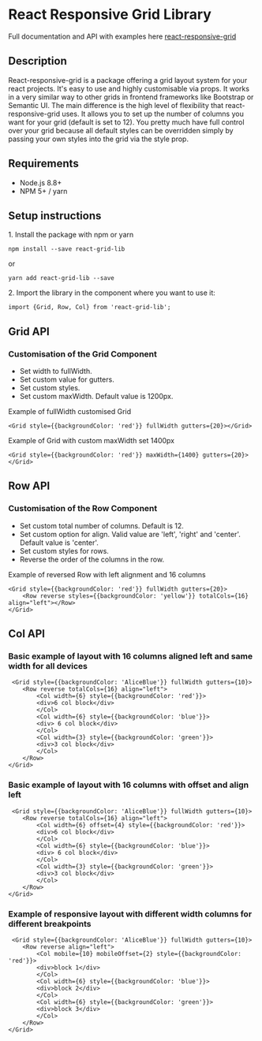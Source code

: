 # React Responsive Grid Library

Full documentation and API with examples here [react-responsive-grid](https://react-responsive-grid.netlify.com/)

## Description

React-responsive-grid is a package offering a grid layout system for your react projects. It's easy to use and highly customisable via props. It works in a very similar way to other grids in frontend frameworks like Bootstrap or Semantic UI. The main difference is the high level of flexibility that react-responsive-grid uses. It allows you to set up the number of columns you want for your grid (default is set to 12). You pretty much have full control over your grid because all default styles can be overridden simply by passing your own styles into the grid via the style prop.


## Requirements
- Node.js 8.8+
- NPM 5+ / yarn


## Setup instructions

1\. Install the package with npm or yarn
 ```
 npm install --save react-grid-lib
 ```
 or

 ```
 yarn add react-grid-lib --save
 ```


2\. Import the library in the component where you want to use it:

```
import {Grid, Row, Col} from 'react-grid-lib';
```


## Grid API

<PropsTable of={Grid} />

### Customisation of the Grid Component
- Set width to fullWidth.
- Set custom value for gutters.
- Set custom styles.
- Set custom maxWidth. Default value is 1200px.

Example of fullWidth customised Grid
```
<Grid style={{backgroundColor: 'red'}} fullWidth gutters={20}></Grid>
```
Example of Grid with custom maxWidth set 1400px
```
<Grid style={{backgroundColor: 'red'}} maxWidth={1400} gutters={20}></Grid>
```

## Row API
<PropsTable of={Row} />

### Customisation of the Row Component
- Set custom total number of columns. Default is 12.
- Set custom option for align. Valid value are 'left', 'right' and 'center'. Default value is 'center'.
- Set custom styles for rows.
- Reverse the order of the columns in the row. 

Example of reversed Row with left alignment and 16 columns
```
<Grid style={{backgroundColor: 'red'}} fullWidth gutters={20}>
    <Row reverse styles={{backgroundColor: 'yellow'}} totalCols={16} align="left"></Row>
</Grid>
```


## Col API
<PropsTable of={Col} />

### Basic example of layout with 16 columns aligned left and same width for all devices

```
 <Grid style={{backgroundColor: 'AliceBlue'}} fullWidth gutters={10}>
    <Row reverse totalCols={16} align="left">
        <Col width={6} style={{backgroundColor: 'red'}}>
        <div>6 col block</div>
        </Col>
        <Col width={6} style={{backgroundColor: 'blue'}}>
        <div> 6 col block</div>
        </Col>
        <Col width={3} style={{backgroundColor: 'green'}}>
        <div>3 col block</div>
        </Col>
    </Row>
</Grid>
```


### Basic example of layout with 16 columns with offset and align left

```
 <Grid style={{backgroundColor: 'AliceBlue'}} fullWidth gutters={10}>
    <Row reverse totalCols={16} align="left">
        <Col width={6} offset={4} style={{backgroundColor: 'red'}}>
        <div>6 col block</div>
        </Col>
        <Col width={6} style={{backgroundColor: 'blue'}}>
        <div> 6 col block</div>
        </Col>
        <Col width={3} style={{backgroundColor: 'green'}}>
        <div>3 col block</div>
        </Col>
    </Row>
</Grid>
```



### Example of responsive layout with different width columns for different breakpoints

```
 <Grid style={{backgroundColor: 'AliceBlue'}} fullWidth gutters={10}>
    <Row reverse align="left">
        <Col mobile={10} mobileOffset={2} style={{backgroundColor: 'red'}}>
        <div>block 1</div>
        </Col>
        <Col width={6} style={{backgroundColor: 'blue'}}>
        <div>block 2</div>
        </Col>
        <Col width={6} style={{backgroundColor: 'green'}}>
        <div>block 3</div>
        </Col>
    </Row>
</Grid>
```



